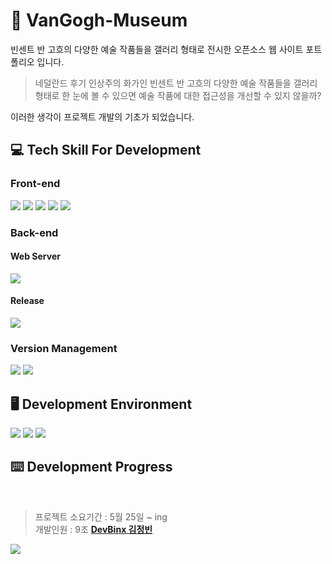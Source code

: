 # 🎨 VanGogh-Museum
빈센트 반 고흐의 다양한 예술 작품들을 갤러리 형태로 전시한 오픈소스 웹 사이트 포트폴리오 입니다.

> 네덜란드 후기 인상주의 화가인 빈센트 반 고흐의 다양한 예술 작품들을
갤러리 형태로 한 눈에 볼 수 있으면 예술 작품에 대한 접근성을 개선할 수 있지 않을까?

이러한 생각이 프로젝트 개발의 기초가 되었습니다. <br>


## 💻 Tech Skill For Development
### Front-end
<img src="https://img.shields.io/badge/HTML5-E34F26?style=for-the-badge&logo=html5&logoColor=white"> <!-- HTML5 -->
<img src="https://img.shields.io/badge/CSS-1572B6?style=for-the-badge&logo=css3&logoColor=white"><!-- CSS3 -->
<img src="https://img.shields.io/badge/javascript-F7DF1E?style=for-the-badge&logo=javascript&logoColor=black"> <!-- Javascript -->
<img src="https://img.shields.io/badge/node.js-339933?style=for-the-badge&logo=node.js&logoColor=white"> <!-- node.js -->
<img src="https://img.shields.io/badge/jquery-0769AD?style=for-the-badge&logo=jquery&logoColor=white"> <!-- JQuery -->

### Back-end
#### Web Server
<img src="https://img.shields.io/badge/NGINX-009639?style=for-the-badge&logo=nginx&logoColor=white"> <!-- NGINX -->

#### Release
<img src="https://img.shields.io/badge/docker-2496ED?style=for-the-badge&logo=docker&logoColor=white"> <!-- Docker -->

### Version Management
<img src="https://img.shields.io/badge/git-F05032?style=for-the-badge&logo=git&logoColor=white"> <!-- Git -->
<img src="https://img.shields.io/badge/github-181717?style=for-the-badge&logo=github&logoColor=white"> <!-- Github -->

## 🖥️ Development Environment

<img src="https://img.shields.io/badge/macos-000000?style=for-the-badge&logo=macos&logoColor=white"><!-- MacOS -->
<img src="https://img.shields.io/badge/vscode-007ACC?style=for-the-badge&logo=visualstudiocode&logoColor=white"> <!-- VSCode -->
<img src="https://img.shields.io/badge/docker desktop-2496ED?style=for-the-badge&logo=docker&logoColor=white"> <!-- Docker Desktop -->

## ⌨️ Development Progress
<br>

> 프로젝트 소요기간 : 5월 25일 ~ ing <br>
개발인원 : 9조 **[DevBinx 김정빈]**

![](https://geps.dev/progress/60)

[DevBinx 김정빈]: https://github.com/DevBinx
